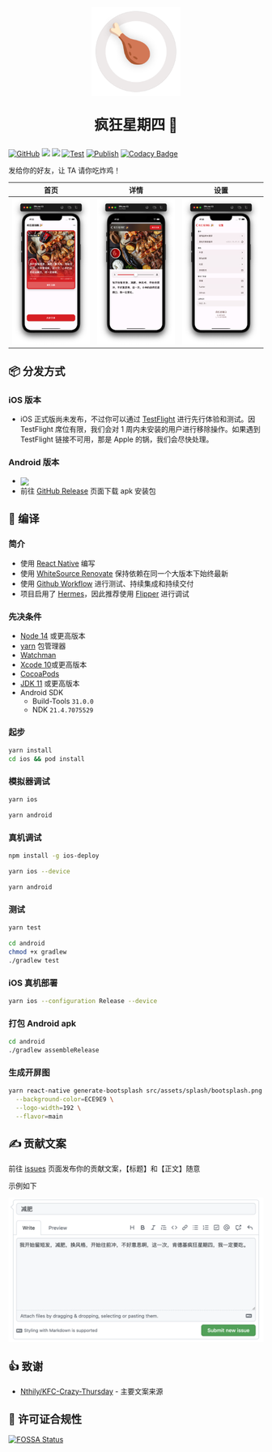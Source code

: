 <div align="center" >
  <h1>
    <img src="./src/assets/appIcon/AppIconRound.png" width="176px" height="176px" />
    <p>疯狂星期四 🎉</p>
  </h1>
</div>

[![GitHub](https://img.shields.io/github/license/shensven/Crazy-Thursday)](./LICENSE)
[![](https://img.shields.io/github/package-json/dependency-version/shensven/Crazy-Thursday/react-native)](./package.json)
[![](https://img.shields.io/github/package-json/dependency-version/shensven/Crazy-Thursday/react)](./package.json)
[![Test](https://github.com/shensven/Crazy-Thursday/actions/workflows/test.yml/badge.svg?branch=dev)](https://github.com/shensven/Crazy-Thursday/actions/workflows/test.yml)
[![Publish](https://github.com/shensven/Crazy-Thursday/actions/workflows/publish.yml/badge.svg?branch=main)](https://github.com/shensven/Crazy-Thursday/actions/workflows/publish.yml)
[![Codacy Badge](https://app.codacy.com/project/badge/Grade/b2d87f19c07e48fc844c4c4ee85dd681)](https://www.codacy.com/gh/shensven/Crazy-Thursday/dashboard?utm_source=github.com&utm_medium=referral&utm_content=shensven/Crazy-Thursday&utm_campaign=Badge_Grade)

发给你的好友，让 TA 请你吃炸鸡！

|                         首页                         |                          详情                          |                        设置                         |
| :--------------------------------------------------: | :----------------------------------------------------: | :-------------------------------------------------: |
| ![Screenshot 1](src/assets/screenshots/ios-home.png) | ![Screenshot 2](src/assets/screenshots/ios-detail.png) | ![Screenshot 2](src/assets/screenshots/ios-cog.png) |

## 📦 分发方式

### iOS 版本

- iOS 正式版尚未发布，不过你可以通过 [TestFlight](https://testflight.apple.com/join/qomPElR8) 进行先行体验和测试。因 TestFlight 席位有限，我们会对 1 周内未安装的用户进行移除操作。如果遇到 TestFlight 链接不可用，那是 Apple 的锅，我们会尽快处理。

### Android 版本

- <a href="https://play.google.com/store/apps/details?id=com.shensven.crazythursday"><img align='center' src="https://play.google.com/intl/en_us/badges/static/images/badges/zh-cn_badge_web_generic.png" width="160px"/></a>
- 前往 [GitHub Release](https://github.com/shensven/Crazy-Thursday/releases) 页面下载 apk 安装包

## 🔨 编译

### 简介

- 使用 [React Native](https://reactnative.dev) 编写
- 使用 [WhiteSource Renovate](https://www.whitesourcesoftware.com/free-developer-tools/renovate) 保持依赖在同一个大版本下始终最新
- 使用 [Github Workflow](https://github.com/shensven/Readhub-RN/actions) 进行测试、持续集成和持续交付
- 项目启用了 [Hermes](https://hermesengine.dev)，因此推荐使用 [Flipper](https://fbflipper.com) 进行调试

### 先决条件

- [Node 14](https://nodejs.org) 或更高版本
- [yarn](https://yarnpkg.com/getting-started/install) 包管理器
- [Watchman](https://formulae.brew.sh/formula/watchman)
- [Xcode 10](https://developer.apple.com/xcode/resources)或更高版本
- [CocoaPods](https://guides.cocoapods.org/using/getting-started.html)
- [JDK 11](https://formulae.brew.sh/formula/openjdk@11) 或更高版本
- Android SDK
  - Build-Tools `31.0.0`
  - NDK `21.4.7075529`

### 起步

```sh
yarn install
cd ios && pod install
```

### 模拟器调试

```sh
yarn ios
```

```sh
yarn android
```

### 真机调试

```sh
npm install -g ios-deploy
```

```sh
yarn ios --device
```

```sh
yarn android
```

### 测试

```sh
yarn test
```

```sh
cd android
chmod +x gradlew
./gradlew test
```

### iOS 真机部署

```sh
yarn ios --configuration Release --device
```

### 打包 Android apk

```sh
cd android
./gradlew assembleRelease
```

### 生成开屏图

```sh
yarn react-native generate-bootsplash src/assets/splash/bootsplash.png \
  --background-color=ECE9E9 \
  --logo-width=192 \
  --flavor=main
```

## ✍️ 贡献文案

前往 [issues](https://github.com/shensven/Crazy-Thursday/issues/new) 页面发布你的贡献文案，【标题】和【正文】随意

示例如下

![how-to-contribute.png](src/assets/issues/how-to-contribute.png)

## 👍 致谢

- [Nthily/KFC-Crazy-Thursday](https://github.com/Nthily/KFC-Crazy-Thursday) - 主要文案来源

## 📜 许可证合规性

[![FOSSA Status](https://app.fossa.com/api/projects/git%2Bgithub.com%2Fshensven%2FCrazy-Thursday.svg?type=large)](https://app.fossa.com/projects/git%2Bgithub.com%2Fshensven%2FCrazy-Thursday?ref=badge_large)
